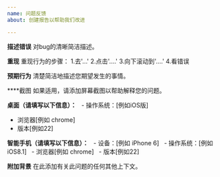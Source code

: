 ```yaml
---
name: 问题反馈
about: 创建报告以帮助我们改进

---
```


**描述错误**
对bug的清晰简洁描述。

**重现**
重现行为的步骤：
1.去'...'
2.点击'....'
3.向下滚动到'....'
4.看错误

**预期行为**
清楚简洁地描述您期望发生的事情。

****截图
如果适用，请添加屏幕截图以帮助解释您的问题。

**桌面（请填写以下信息）：**
  - 操作系统：[例如iOS版]
  - 浏览器[例如 chrome]
  - 版本[例如22]

**智能手机（请填写以下信息）：**
  - 设备：[例如 iPhone 6]
  - 操作系统：[例如iOS8.1]
  - 浏览器[例如 chrome]
  - 版本[例如22]

**附加背景**
在此添加有关此问题的任何其他上下文。
